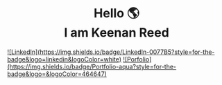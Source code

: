 <h1 align="center">
  Hello 🌎 <br> I am Keenan Reed
</h1>
<div target="_blank">
<a href="https://www.linkedin.com/in/keenancodes/">![LinkedIn](https://img.shields.io/badge/LinkedIn-0077B5?style=for-the-badge&logo=linkedin&logoColor=white)</a> <a href="https://astralgnome.github.io/KeenanReedPortfolio">![Porfolio](https://img.shields.io/badge/Portfolio-aqua?style=for-the-badge&logo=&logoColor=464647)</a>
</div>

<!--
**AstralGnome/AstralGnome** is a ✨ _special_ ✨ repository because its `README.md` (this file) appears on your GitHub profile.

Here are some ideas to get you started:

- 🔭 I’m currently working on ...
- 🌱 I’m currently learning ...
- 👯 I’m looking to collaborate on ...
- 🤔 I’m looking for help with ...
- 💬 Ask me about ...
- 📫 How to reach me: ...
- 😄 Pronouns: ...
- ⚡ Fun fact: ...
-->
